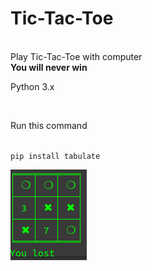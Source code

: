 <h1>Tic-Tac-Toe</h1><br/>
Play Tic-Tac-Toe with computer<br/>
<b>You will never win</b><br/><p>Python 3.x </p><br/>
<p>Run this command</p><br/><code>pip install tabulate</code><br/>

![header image](https://raw.githubusercontent.com/Developer-cyber/xo/main/Screenshot%20from%202020-12-04%2012-09-23.png)
